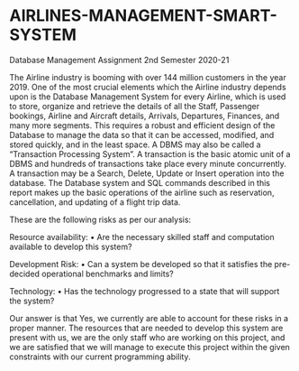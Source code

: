 # AIRLINES-MANAGEMENT-SMART-SYSTEM
Database Management Assignment 2nd Semester 2020-21


The Airline industry is booming with over 144 million customers in the year 2019. One of the most crucial elements which the Airline industry depends upon is the Database Management System for every Airline, which is used to store, organize and retrieve the details of all the Staff, Passenger bookings, Airline and Aircraft details, Arrivals, Departures, Finances, and many more segments.
 This requires a robust and efficient design of the Database to manage the data so that it can be accessed, modified, and stored quickly, and in the least space. A DBMS may also be called a “Transaction Processing System”. A transaction is the basic atomic unit of a DBMS and hundreds of transactions take place every minute concurrently. A transaction may be a Search, Delete, Update or Insert operation into the database.
The Database system and SQL commands described in this report makes up the basic operations of the airline such as reservation, cancellation, and updating of a flight trip data. 

These are the following risks as per our analysis:    

Resource availability: • Are the necessary skilled staff and computation available to develop this system? 

Development Risk: • Can a system be developed so that it satisfies the pre-decided operational benchmarks and limits?

Technology: • Has the technology progressed to a state that will support the system?

Our answer is that Yes, we currently are able to account for these risks in a proper manner. The resources that are needed to develop this system are present with us, we are the only staff who are working on this project, and we are satisfied that we will manage to execute this project within the given constraints with our current programming ability.


